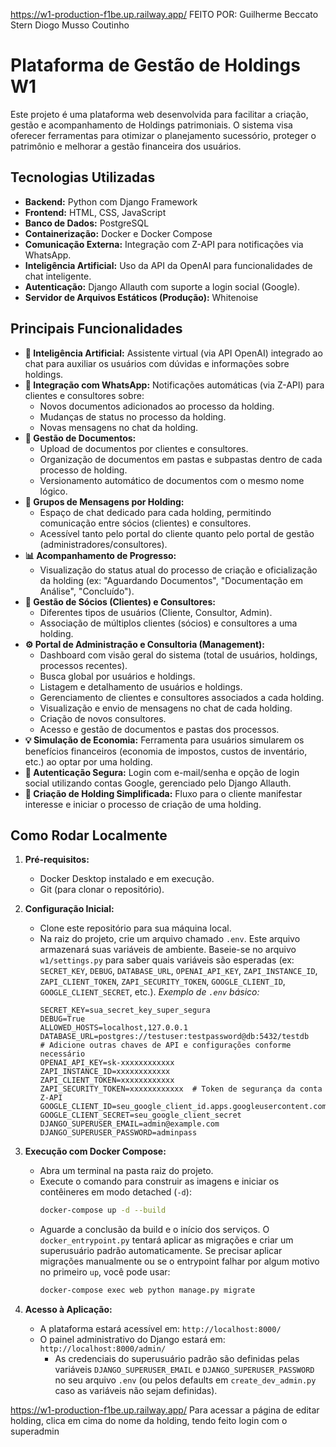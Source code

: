 https://w1-production-f1be.up.railway.app/
FEITO POR:
Guilherme Beccato Stern
Diogo Musso Coutinho
# Plataforma de Gestão de Holdings W1

Este projeto é uma plataforma web desenvolvida para facilitar a criação, gestão e acompanhamento de Holdings patrimoniais. O sistema visa oferecer ferramentas para otimizar o planejamento sucessório, proteger o patrimônio e melhorar a gestão financeira dos usuários.

## Tecnologias Utilizadas

* **Backend:** Python com Django Framework
* **Frontend:** HTML, CSS, JavaScript
* **Banco de Dados:** PostgreSQL
* **Containerização:** Docker e Docker Compose
* **Comunicação Externa:** Integração com Z-API para notificações via WhatsApp.
* **Inteligência Artificial:** Uso da API da OpenAI para funcionalidades de chat inteligente.
* **Autenticação:** Django Allauth com suporte a login social (Google).
* **Servidor de Arquivos Estáticos (Produção):** Whitenoise

## Principais Funcionalidades

* **🤖 Inteligência Artificial:** Assistente virtual (via API OpenAI) integrado ao chat para auxiliar os usuários com dúvidas e informações sobre holdings.
* **📱 Integração com WhatsApp:** Notificações automáticas (via Z-API) para clientes e consultores sobre:
    * Novos documentos adicionados ao processo da holding.
    * Mudanças de status no processo da holding.
    * Novas mensagens no chat da holding.
* **📂 Gestão de Documentos:**
    * Upload de documentos por clientes e consultores.
    * Organização de documentos em pastas e subpastas dentro de cada processo de holding.
    * Versionamento automático de documentos com o mesmo nome lógico.
* **💬 Grupos de Mensagens por Holding:**
    * Espaço de chat dedicado para cada holding, permitindo comunicação entre sócios (clientes) e consultores.
    * Acessível tanto pelo portal do cliente quanto pelo portal de gestão (administradores/consultores).
* **📊 Acompanhamento de Progresso:**
    * Visualização do status atual do processo de criação e oficialização da holding (ex: "Aguardando Documentos", "Documentação em Análise", "Concluído").
* **👥 Gestão de Sócios (Clientes) e Consultores:**
    * Diferentes tipos de usuários (Cliente, Consultor, Admin).
    * Associação de múltiplos clientes (sócios) e consultores a uma holding.
* **⚙️ Portal de Administração e Consultoria (Management):**
    * Dashboard com visão geral do sistema (total de usuários, holdings, processos recentes).
    * Busca global por usuários e holdings.
    * Listagem e detalhamento de usuários e holdings.
    * Gerenciamento de clientes e consultores associados a cada holding.
    * Visualização e envio de mensagens no chat de cada holding.
    * Criação de novos consultores.
    * Acesso e gestão de documentos e pastas dos processos.
* **💡 Simulação de Economia:** Ferramenta para usuários simularem os benefícios financeiros (economia de impostos, custos de inventário, etc.) ao optar por uma holding.
* **🔑 Autenticação Segura:** Login com e-mail/senha e opção de login social utilizando contas Google, gerenciado pelo Django Allauth.
* **📝 Criação de Holding Simplificada:** Fluxo para o cliente manifestar interesse e iniciar o processo de criação de uma holding.

## Como Rodar Localmente

1.  **Pré-requisitos:**
    * Docker Desktop instalado e em execução.
    * Git (para clonar o repositório).

2.  **Configuração Inicial:**
    * Clone este repositório para sua máquina local.
    * Na raiz do projeto, crie um arquivo chamado `.env`. Este arquivo armazenará suas variáveis de ambiente. Baseie-se no arquivo `w1/settings.py` para saber quais variáveis são esperadas (ex: `SECRET_KEY`, `DEBUG`, `DATABASE_URL`, `OPENAI_API_KEY`, `ZAPI_INSTANCE_ID`, `ZAPI_CLIENT_TOKEN`, `ZAPI_SECURITY_TOKEN`, `GOOGLE_CLIENT_ID`, `GOOGLE_CLIENT_SECRET`, etc.).
        *Exemplo de `.env` básico:*
        ```env
        SECRET_KEY=sua_secret_key_super_segura
        DEBUG=True
        ALLOWED_HOSTS=localhost,127.0.0.1
        DATABASE_URL=postgres://testuser:testpassword@db:5432/testdb
        # Adicione outras chaves de API e configurações conforme necessário
        OPENAI_API_KEY=sk-xxxxxxxxxxxx
        ZAPI_INSTANCE_ID=xxxxxxxxxxxx
        ZAPI_CLIENT_TOKEN=xxxxxxxxxxxx
        ZAPI_SECURITY_TOKEN=xxxxxxxxxxxx  # Token de segurança da conta Z-API
        GOOGLE_CLIENT_ID=seu_google_client_id.apps.googleusercontent.com
        GOOGLE_CLIENT_SECRET=seu_google_client_secret
        DJANGO_SUPERUSER_EMAIL=admin@example.com
        DJANGO_SUPERUSER_PASSWORD=adminpass
        ```

3.  **Execução com Docker Compose:**
    * Abra um terminal na pasta raiz do projeto.
    * Execute o comando para construir as imagens e iniciar os contêineres em modo detached (`-d`):
        ```bash
        docker-compose up -d --build
        ```
    * Aguarde a conclusão da build e o início dos serviços. O `docker_entrypoint.py` tentará aplicar as migrações e criar um superusuário padrão automaticamente. Se precisar aplicar migrações manualmente ou se o entrypoint falhar por algum motivo no primeiro `up`, você pode usar:
        ```bash
        docker-compose exec web python manage.py migrate
        ```

4.  **Acesso à Aplicação:**
    * A plataforma estará acessível em: `http://localhost:8000/`
    * O painel administrativo do Django estará em: `http://localhost:8000/admin/`
        * As credenciais do superusuário padrão são definidas pelas variáveis `DJANGO_SUPERUSER_EMAIL` e `DJANGO_SUPERUSER_PASSWORD` no seu arquivo `.env` (ou pelos defaults em `create_dev_admin.py` caso as variáveis não sejam definidas).

https://w1-production-f1be.up.railway.app/
Para acessar a página de editar holding, clica em cima do nome da holding, tendo feito login com o superadmin

